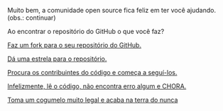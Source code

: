 Muito bem, a comunidade open source fica feliz em ter você ajudando. (obs.: continuar)

Ao encontrar o repositório do GitHub o que você faz?

[Faz um fork para o seu repositório do GitHub.](fork/fork.md)

[Dá uma estrela para o repositório.](star/star.md)

[Procura os contribuintes do código e começa a seguí-los.](follow/follow.md)

[Infelizmente, lê o código, não encontra erro algum e CHORA.](chora/chora.md)

[Toma um cogumelo muito legal e acaba na terra do nunca](../cogumelos/cogumelos.md)
